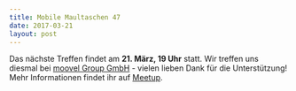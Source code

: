 ```yaml
---
title: Mobile Maultaschen 47
date: 2017-03-21
layout: post
---
```


Das nächste Treffen findet am **21. März, 19 Uhr** statt. Wir treffen uns diesmal bei [moovel Group GmbH](https://www.google.de/maps/place/Filderstra%C3%9Fe+40,+70180+Stuttgart/@48.7640592,9.1680708,17z/data=!3m1!4b1!4m5!3m4!1s0x4799db511298ba8b:0x65b19d704c603886!8m2!3d48.7640557!4d9.1702595) - vielen lieben Dank für die Unterstützung! Mehr Informationen findet ihr auf [Meetup](https://www.meetup.com/de-DE/mobile-maultaschen/).
